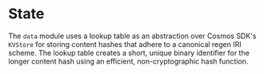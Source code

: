 # State

The `data` module uses a lookup table as an abstraction over Cosmos SDK's `KVStore` for storing content hashes that adhere to a canonical regen IRI scheme. The lookup table creates a short, unique binary identifier for the longer content hash using an efficient, non-cryptographic hash function.
